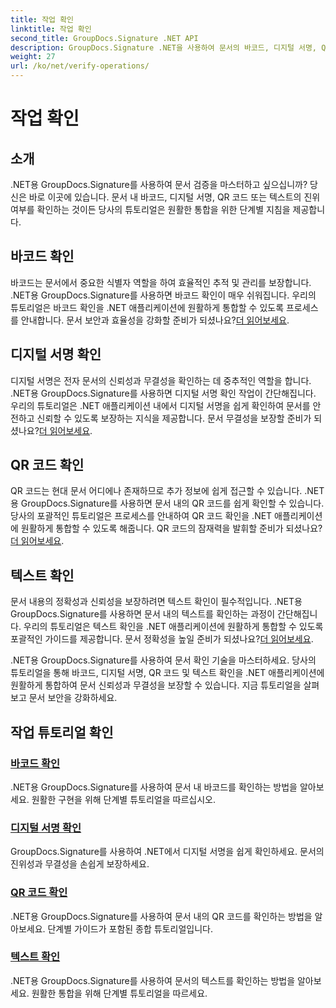 ```yaml
---
title: 작업 확인
linktitle: 작업 확인
second_title: GroupDocs.Signature .NET API
description: GroupDocs.Signature .NET을 사용하여 문서의 바코드, 디지털 서명, QR 코드 및 텍스트를 확인하는 방법을 알아보세요. 원활한 통합을 위한 단계별 튜토리얼.
weight: 27
url: /ko/net/verify-operations/
---
```


# 작업 확인

## 소개

.NET용 GroupDocs.Signature를 사용하여 문서 검증을 마스터하고 싶으십니까? 당신은 바로 이곳에 있습니다. 문서 내 바코드, 디지털 서명, QR 코드 또는 텍스트의 진위 여부를 확인하는 것이든 당사의 튜토리얼은 원활한 통합을 위한 단계별 지침을 제공합니다.

## 바코드 확인
 바코드는 문서에서 중요한 식별자 역할을 하여 효율적인 추적 및 관리를 보장합니다. .NET용 GroupDocs.Signature를 사용하면 바코드 확인이 매우 쉬워집니다. 우리의 튜토리얼은 바코드 확인을 .NET 애플리케이션에 원활하게 통합할 수 있도록 프로세스를 안내합니다. 문서 보안과 효율성을 강화할 준비가 되셨나요?[더 읽어보세요](./verify-barcode/).

## 디지털 서명 확인
디지털 서명은 전자 문서의 신뢰성과 무결성을 확인하는 데 중추적인 역할을 합니다. .NET용 GroupDocs.Signature를 사용하면 디지털 서명 확인 작업이 간단해집니다. 우리의 튜토리얼은 .NET 애플리케이션 내에서 디지털 서명을 쉽게 확인하여 문서를 안전하고 신뢰할 수 있도록 보장하는 지식을 제공합니다. 문서 무결성을 보장할 준비가 되셨나요?[더 읽어보세요](./verify-digital/).

## QR 코드 확인
 QR 코드는 현대 문서 어디에나 존재하므로 추가 정보에 쉽게 접근할 수 있습니다. .NET용 GroupDocs.Signature를 사용하면 문서 내의 QR 코드를 쉽게 확인할 수 있습니다. 당사의 포괄적인 튜토리얼은 프로세스를 안내하여 QR 코드 확인을 .NET 애플리케이션에 원활하게 통합할 수 있도록 해줍니다. QR 코드의 잠재력을 발휘할 준비가 되셨나요?[더 읽어보세요](./verify-qr-code/).

## 텍스트 확인
문서 내용의 정확성과 신뢰성을 보장하려면 텍스트 확인이 필수적입니다. .NET용 GroupDocs.Signature를 사용하면 문서 내의 텍스트를 확인하는 과정이 간단해집니다. 우리의 튜토리얼은 텍스트 확인을 .NET 애플리케이션에 원활하게 통합할 수 있도록 포괄적인 가이드를 제공합니다. 문서 정확성을 높일 준비가 되셨나요?[더 읽어보세요](./verify-text/).

.NET용 GroupDocs.Signature를 사용하여 문서 확인 기술을 마스터하세요. 당사의 튜토리얼을 통해 바코드, 디지털 서명, QR 코드 및 텍스트 확인을 .NET 애플리케이션에 원활하게 통합하여 문서 신뢰성과 무결성을 보장할 수 있습니다. 지금 튜토리얼을 살펴보고 문서 보안을 강화하세요.
## 작업 튜토리얼 확인
### [바코드 확인](./verify-barcode/)
.NET용 GroupDocs.Signature를 사용하여 문서 내 바코드를 확인하는 방법을 알아보세요. 원활한 구현을 위해 단계별 튜토리얼을 따르십시오.
### [디지털 서명 확인](./verify-digital/)
GroupDocs.Signature를 사용하여 .NET에서 디지털 서명을 쉽게 확인하세요. 문서의 진위성과 무결성을 손쉽게 보장하세요.
### [QR 코드 확인](./verify-qr-code/)
.NET용 GroupDocs.Signature를 사용하여 문서 내의 QR 코드를 확인하는 방법을 알아보세요. 단계별 가이드가 포함된 종합 튜토리얼입니다.
### [텍스트 확인](./verify-text/)
.NET용 GroupDocs.Signature를 사용하여 문서의 텍스트를 확인하는 방법을 알아보세요. 원활한 통합을 위해 단계별 튜토리얼을 따르세요.